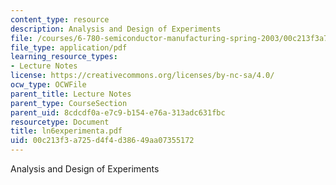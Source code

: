```yaml
---
content_type: resource
description: Analysis and Design of Experiments
file: /courses/6-780-semiconductor-manufacturing-spring-2003/00c213f3a725d4f4d38649aa07355172_ln6experimenta.pdf
file_type: application/pdf
learning_resource_types:
- Lecture Notes
license: https://creativecommons.org/licenses/by-nc-sa/4.0/
ocw_type: OCWFile
parent_title: Lecture Notes
parent_type: CourseSection
parent_uid: 8cdcdf0a-e7c9-b154-e76a-313adc631fbc
resourcetype: Document
title: ln6experimenta.pdf
uid: 00c213f3-a725-d4f4-d386-49aa07355172
---
```

Analysis and Design of Experiments